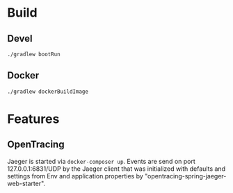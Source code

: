 
Build
=====

Devel
-----

    ./gradlew bootRun

Docker
------
    ./gradlew dockerBuildImage


Features
========

OpenTracing
-----------

Jaeger is started via `docker-composer up`. Events are send on port 127.0.0.1:6831/UDP by the Jaeger client that
was initialized with defaults and settings from Env and application.properties by "opentracing-spring-jaeger-web-starter".

